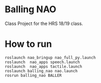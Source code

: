 # Balling NAO

Class Project for the HRS 18/19 class.

# How to run

```
roslaunch nao_bringup nao_full_py.launch
roslaunch  nao_apps speech.launch
roslaunch  nao_apps tactile.launch
roslaunch balling_nao nao.launch
rosrun balling_nao BALLER

```
